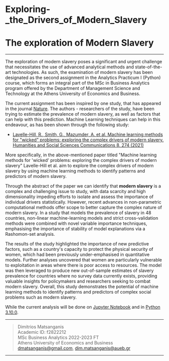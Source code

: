 # Exploring-_the_Drivers_of_Modern_Slavery
# The exploration of Modern Slavery
---

The exploration of modern slavery poses a significant and urgent challenge that necessitates the use of advanced analytical methods and state-of-the-art technologies. As such, the examination of modern slavery has been designated as the second assignment in the Analytics Practicum I (Python) course, which forms an integral part of the MSc in Business Analytics program offered by the Department of Management Science and Technology at the Athens University of Economics and Business.

The current assignment has been inspired by one study, that has appeared in the journal [Nature](https://www.nature.com/). The authors - researchers of the study, have been trying to estimate the prevalence of modern slavery, as well as factors that can help with this prediction. Machine Learning techniques can help in this endeavour, as has been shown through the following study:

* [Lavelle-Hill, R., Smith, G., Mazumder, A. et al. Machine learning methods for "wicked" problems: exploring the complex drivers of modern slavery. Humanities and Social Sciences Communications 8, 274 (2021)](https://doi.org/10.1057/s41599-021-00938-z)

More specifically, in the above-mentioned paper titled "Machine learning methods for 'wicked' problems: exploring the complex drivers of modern slavery" Lavelle-Hill et al. aim to explore the complex drivers of modern slavery by using machine learning methods to identify patterns and predictors of modern slavery.

Through the abstract of the paper we can identify that **modern slavery** is a complex and challenging issue to study, with data scarcity and high dimensionality impeding efforts to isolate and assess the importance of individual drivers statistically. However, recent advances in non-parametric computational methods offer scope to better capture the complex nature of modern slavery. In a study that models the prevalence of slavery in 48 countries, non-linear machine-learning models and strict cross-validation methods were combined with novel variable importance techniques, emphasising the importance of stability of model explanations via a Rashomon-set analysis.

The results of the study highlighted the importance of new predictive factors, such as a country's capacity to protect the physical security of women, which had been previously under-emphasised in quantitative models. Further analyses uncovered that women are particularly vulnerable to exploitation in areas where there is poor access to resources. The model was then leveraged to produce new out-of-sample estimates of slavery prevalence for countries where no survey data currently exists, providing valuable insights for policymakers and researchers seeking to combat modern slavery. Overall, this study demonstrates the potential of machine learning methods to identify patterns and predictors of complex social problems such as modern slavery.

While the current analysis will be done on [Jupyter Notebook](http://jupyter.org/) and in [Python 3.10.0](https://www.python.org/downloads/release/python-3100/).
 
---

> Dimitrios Matsanganis <br />
> Academic ID: f2822212 <br />
> MSc Business Analytics 2022-2023 FT <br />
> Athens University of Economics and Business <br />
> dmatsanganis@gmail.com, dim.matsanganis@aueb.gr

---
